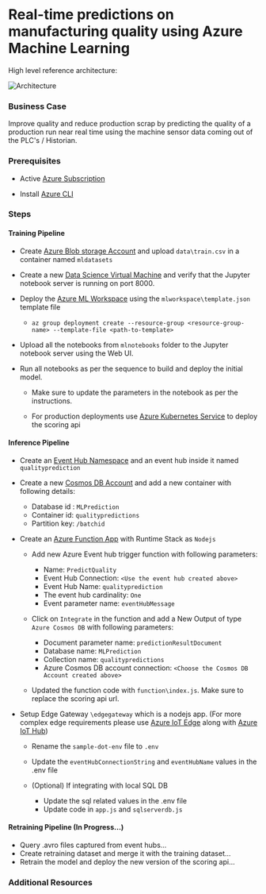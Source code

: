 # Real-time predictions on manufacturing quality using Azure Machine Learning

High level reference architecture:

![Architecture](https://github.com/jomit/real-time-predictions/blob/master/images/real-time-architecture.png)

### Business Case

Improve quality and reduce production scrap by predicting the quality of a production run near real time using the machine sensor data coming out of the PLC's / Historian.

### Prerequisites

- Active [Azure Subscription](https://azure.microsoft.com/en-us/free/)

- Install [Azure CLI](https://docs.microsoft.com/en-us/cli/azure/install-azure-cli?view=azure-cli-latest)


### Steps

#### Training Pipeline

- Create [Azure Blob storage Account](https://docs.microsoft.com/en-us/azure/storage/blobs/storage-quickstart-blobs-portal) and upload `data\train.csv` in a container named `mldatasets`

- Create a new [Data Science Virtual Machine](https://docs.microsoft.com/en-us/azure/machine-learning/data-science-virtual-machine/dsvm-ubuntu-intro) and verify that the Jupyter notebook server is running on port 8000.

- Deploy the [Azure ML Workspace](https://docs.microsoft.com/en-us/azure/machine-learning/service/concept-workspace) using the `mlworkspace\template.json` template file

    - `az group deployment create --resource-group <resource-group-name> --template-file <path-to-template>`

- Upload all the notebooks from `mlnotebooks` folder to the Jupyter notebook server using the Web UI.

- Run all notebooks as per the sequence to build and deploy the initial model. 

    - Make sure to update the parameters in the notebook as per the instructions.

    - For production deployments use [Azure Kubernetes Service](https://docs.microsoft.com/en-us/azure/machine-learning/service/how-to-deploy-and-where#aks) to deploy the scoring api

#### Inference Pipeline

- Create an [Event Hub Namespace](https://docs.microsoft.com/en-us/azure/event-hubs/event-hubs-create) and an event hub inside it named `qualityprediction`

- Create a new [Cosmos DB Account](https://docs.microsoft.com/en-us/azure/cosmos-db/how-to-manage-database-account) and add a new container with following details:

    - Database id : `MLPrediction`
    - Container id: `qualitypredictions`
    - Partition key: `/batchid`

- Create an [Azure Function App](https://docs.microsoft.com/en-us/azure/azure-functions/functions-create-first-azure-function) with Runtime Stack as `Nodejs`

    - Add new Azure Event hub trigger function with following parameters:
        - Name: `PredictQuality`
        - Event Hub Connection: `<Use the event hub created above>`
        - Event Hub Name: `qualityprediction`
        - The event hub cardinality: `One`
        - Event parameter name: `eventHubMessage`
         
    - Click on `Integrate` in the function and add a New Output of type `Azure Cosmos DB` with following parameters:
        - Document parameter name: `predictionResultDocument`
        - Database name: `MLPrediction`
        - Collection name: `qualitypredictions`
        - Azure Cosmos DB account connection: `<Choose the Cosmos DB Account created above>`

    - Updated the function code with `function\index.js`. Make sure to replace the scoring api url.

- Setup Edge Gateway `\edgegateway` which is a nodejs app. (For more complex edge requirements please use [Azure IoT Edge](https://docs.microsoft.com/en-us/azure/iot-edge/iot-edge-as-gateway) along with [Azure IoT Hub](https://docs.microsoft.com/en-us/azure/iot-hub/about-iot-hub))

    - Rename the `sample-dot-env` file to `.env`

    - Update the `eventHubConnectionString` and `eventHubName` values in the .env file

    - (Optional) If integrating with local SQL DB 
        - Update the sql related values in the .env file
        - Update code in `app.js` and `sqlserverdb.js`

#### Retraining Pipeline (In Progress...)

- Query .avro files captured from event hubs...
- Create retraining dataset and merge it with the training dataset...
- Retrain the model and deploy the new version of the scoring api...

### Additional Resources




